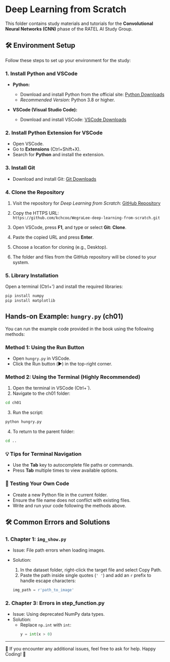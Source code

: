 # Deep Learning from Scratch

This folder contains study materials and tutorials for the **Convolutional Neural Networks (CNN)** phase of the RATEL AI Study Group. 

## 🛠️ Environment Setup

Follow these steps to set up your environment for the study:

### 1. Install Python and VSCode
- **Python:**
  
   - Download and install Python from the official site: [Python Downloads](https://www.python.org/downloads/)
   - *Recommended Version:* Python 3.8 or higher.
- **VSCode (Visual Studio Code):**
  
   - Download and install VSCode: [VSCode Downloads](https://code.visualstudio.com/)

### 2. Install Python Extension for VSCode
- Open VSCode.
- Go to **Extensions** (Ctrl+Shift+X).
- Search for **Python** and install the extension.

### 3. Install Git
- Download and install Git: [Git Downloads](https://git-scm.com/downloads)

### 4. Clone the Repository
1. Visit the repository for *Deep Learning from Scratch*: [GitHub Repository](https://github.com/kchcoo/WegraLee-deep-learning-from-scratch)
   
2. Copy the HTTPS URL:  
   `https://github.com/kchcoo/WegraLee-deep-learning-from-scratch.git`

3. Open VSCode, press **F1**, and type or select **Git: Clone**.
   
4. Paste the copied URL and press **Enter**.
   
5. Choose a location for cloning (e.g., Desktop).
    
6. The folder and files from the GitHub repository will be cloned to your system.

### 5. Library Installation

Open a terminal (Ctrl+') and install the required libraries:
```bash
pip install numpy
pip install matplotlib
```

## Hands-on Example: `hungry.py` (ch01)

You can run the example code provided in the book using the following methods:

### Method 1: Using the Run Button
- Open `hungry.py` in VSCode.
- Click the Run button (▶️) in the top-right corner.

### Method 2: Using the Terminal (Highly Recommended)
1. Open the terminal in VSCode (Ctrl+`).
2. Navigate to the ch01 folder:
```bash
cd ch01
```
3. Run the script:
```bash
python hungry.py
```
4. To return to the parent folder:
```bash
cd ..
```

### 💡 **Tips for Terminal Navigation**
- Use the **Tab** key to autocomplete file paths or commands.
- Press **Tab** multiple times to view available options.

### 📝 Testing Your Own Code
- Create a new Python file in the current folder.
- Ensure the file name does not conflict with existing files.
- Write and run your code following the methods above.

## 🛠️ Common Errors and Solutions

### 1. Chapter 1: `img_show.py`
- Issue: File path errors when loading images.
- Solution:
  
  1. In the dataset folder, right-click the target file and select Copy Path.
  2. Paste the path inside single quotes (`' '`) and add an `r` prefix to handle escape characters:

  ```python
  img_path = r'path_to_image'
  ```

### 2. Chapter 3: Errors in step_function.py
- Issue: Using deprecated NumPy data types.
- Solution:
   - Replace `np.int` with `int`:
     ```python
     y = int(x > 0)
     ```

---

📌 If you encounter any additional issues, feel free to ask for help. Happy Coding! 🚀
